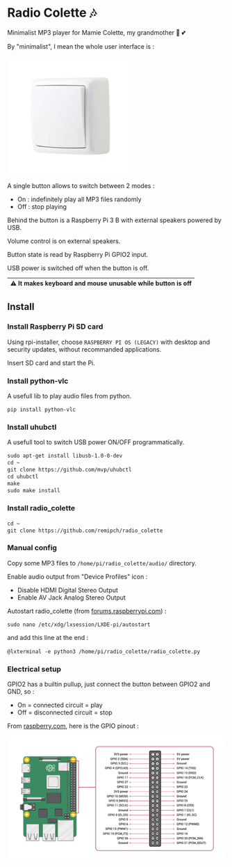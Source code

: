 # Radio Colette :notes:

Minimalist MP3 player for Mamie Colette, my grandmother :older_woman: :two_hearts:

By "minimalist", I mean the whole user interface is :

![A single button](button.jpg)

A single button allows to switch between 2 modes :
- On : indefinitely play all MP3 files randomly
- Off : stop playing

Behind the button is a Raspberry Pi 3 B with external speakers powered by USB.

Volume control is on external speakers.

Button state is read by Raspberry Pi GPIO2 input.

USB power is switched off when the button is off.

| :warning: It makes keyboard and mouse unusable while button is off |
|--------------------------------------------------------------------|

## Install

### Install Raspberry Pi SD card

Using rpi-installer, choose `RASPBERRY PI OS (LEGACY)` with desktop and
security updates, without recommanded applications.

Insert SD card and start the Pi.

### Install python-vlc

A usefull lib to play audio files from python.

```
pip install python-vlc
```

### Install uhubctl

A usefull tool to switch USB power ON/OFF programmatically.

```
sudo apt-get install libusb-1.0-0-dev
cd ~
git clone https://github.com/mvp/uhubctl
cd uhubctl
make
sudo make install
```

### Install radio_colette

```
cd ~
git clone https://github.com/remipch/radio_colette
```

### Manual config

Copy some MP3 files to `/home/pi/radio_colette/audio/` directory.

Enable audio output from "Device Profiles" icon :
- Disable HDMI Digital Stereo Output
- Enable AV Jack Analog Stereo Output

Autostart radio_colette (from
[forums.raspberrypi.com](https://forums.raspberrypi.com/viewtopic.php?t=294014)) :

```
sudo nano /etc/xdg/lxsession/LXDE-pi/autostart
```

and add this line at the end :

`@lxterminal -e python3 /home/pi/radio_colette/radio_colette.py`

### Electrical setup

GPIO2 has a builtin pullup, just connect the button between GPIO2 and GND, so :
- On = connected circuit = play
- Off = disconnected circuit = stop

From [raspberry.com](https://www.raspberrypi.com/documentation/computers/raspberry-pi.html),
here is the GPIO pinout :

![GPIO pinout](pinout.png)
